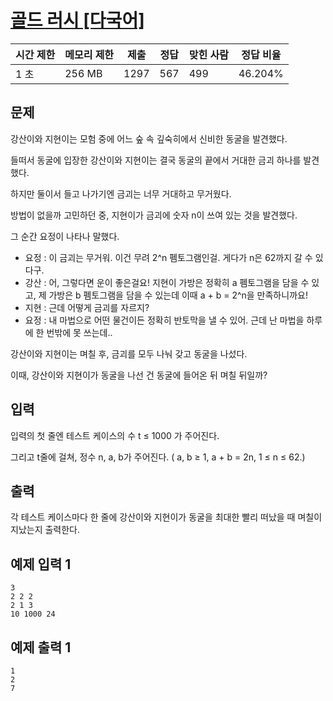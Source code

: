# [골드 러시 [다국어]](https://www.acmicpc.net/problem/10275)

| 시간 제한 | 메모리 제한 | 제출 | 정답 | 맞힌 사람 | 정답 비율 |
| --- | --- | --- | --- | --- | --- |
| 1 초 | 256 MB | 1297 | 567 | 499 | 46.204% |

## 문제

강산이와 지현이는 모험 중에 어느 숲 속 깊숙히에서 신비한 동굴을 발견했다.

들떠서 동굴에 입장한 강산이와 지현이는 결국 동굴의 끝에서 거대한 금괴 하나를 발견했다.

하지만 둘이서 들고 나가기엔 금괴는 너무 거대하고 무거웠다.

방법이 없을까 고민하던 중, 지현이가 금괴에 숫자 n이 쓰여 있는 것을 발견했다.

그 순간 요정이 나타나 말했다.

- 요정 : 이 금괴는 무거워. 이건 무려 2^n 펨토그램인걸. 게다가 n은 62까지 갈 수 있다구.
- 강산 : 어, 그렇다면 운이 좋은걸요! 지현이 가방은 정확히 a 펨토그램을 담을 수 있고, 제 가방은 b 펨토그램을 담을 수 있는데 이때 a + b = 2^n을 만족하니까요!
- 지현 : 근데 어떻게 금괴를 자르지?
- 요정 : 내 마법으로 어떤 물건이든 정확히 반토막을 낼 수 있어. 근데 난 마법을 하루에 한 번밖에 못 쓰는데..

강산이와 지현이는 며칠 후, 금괴를 모두 나눠 갖고 동굴을 나섰다.

이때, 강산이와 지현이가 동굴을 나선 건 동굴에 들어온 뒤 며칠 뒤일까?

## 입력

입력의 첫 줄엔 테스트 케이스의 수 t ≤ 1000 가 주어진다.

그리고 t줄에 걸쳐, 정수 n, a, b가 주어진다. ( a, b ≥ 1, a + b = 2n, 1 ≤ n ≤ 62.)

## 출력

각 테스트 케이스마다 한 줄에 강산이와 지현이가 동굴을 최대한 빨리 떠났을 때 며칠이 지났는지 출력한다.

## 예제 입력 1

```
3
2 2 2
2 1 3
10 1000 24

```

## 예제 출력 1

```
1
2
7
```
